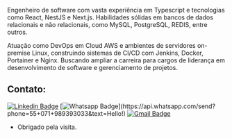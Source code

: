 Engenheiro de software com vasta experiência em Typescript e tecnologias como React, NestJS e Next.js. Habilidades sólidas em bancos de dados relacionais e não relacionais, como MySQL, PostgreSQL, REDIS, entre outros.

Atuação como DevOps em Cloud AWS e ambientes de servidores on-premise Linux, construindo sistemas de CI/CD com Jenkins, Docker, Portainer e Nginx. Buscando ampliar a carreira para cargos de liderança em desenvolvimento de software e gerenciamento de projetos.

## Contato:
[![Linkedin Badge](https://img.shields.io/badge/-LinkedIn-blue?style=flat-square&logo=Linkedin&logoColor=white&link=https://www.linkedin.com/in/iuriaguiarr/)](https://www.linkedin.com/in/iuriaguiarr/)
[![Whatsapp Badge](https://img.shields.io/badge/-Whatsapp-4CA143?style=flat-square&labelColor=4CA143&logo=whatsapp&logoColor=white&link=https://api.whatsapp.com/send?phone=55+071+989393033&text=Hello!)](https://api.whatsapp.com/send?phone=55+071+989393033&text=Hello!)
[![Gmail Badge](https://img.shields.io/badge/-Gmail-c14438?style=flat-square&logo=Gmail&logoColor=white&link=mailto:iuri.aguiarr@gmail.com)](mailto:iuri.aguiarr@gmail.com)

- Obrigado pela visita. 
  

